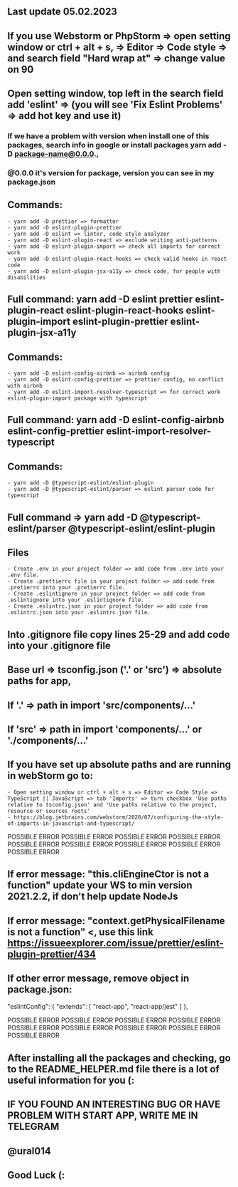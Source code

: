 ## Last update 05.02.2023

## If you use Webstorm or PhpStorm => open setting window or ctrl + alt + s, => Editor => Code style => and search field "Hard wrap at" => change value on 90
## Open setting window, top left in the search field add 'eslint' => (you will see 'Fix Eslint Problems' => add hot key and use it)

### If we have a problem with version when install one of this packages, search info in google or install packages yarn add -D package-name@0.0.0.,
### @0.0.0 it's version for package, version you can see in my package.json

## Commands:
    - yarn add -D prettier => formatter 
    - yarn add -D eslint-plugin-prettier 
    - yarn add -D eslint => linter, code style analyzer 
    - yarn add -D eslint-plugin-react => exclude writing anti-patterns 
    - yarn add -D eslint-plugin-import => check all imports for correct work 
    - yarn add -D eslint-plugin-react-hooks => check valid hooks in react code 
    - yarn add -D eslint-plugin-jsx-a11y => check code, for people with disabilities

## Full command: yarn add -D eslint prettier eslint-plugin-react eslint-plugin-react-hooks eslint-plugin-import eslint-plugin-prettier eslint-plugin-jsx-a11y

## Commands:
    - yarn add -D eslint-config-airbnb => airbnb config 
    - yarn add -D eslint-config-prettier => prettier config, no conflict with airbnb 
    - yarn add -D eslint-import-resolver-typescript => for correct work eslint-plugin-import package with typescript

## Full command: yarn add -D eslint-config-airbnb eslint-config-prettier eslint-import-resolver-typescript

## Commands:
    - yarn add -D @typescript-eslint/eslint-plugin
    - yarn add -D @typescript-eslint/parser => eslint parser code for typescript 

## Full command => yarn add -D @typescript-eslint/parser @typescript-eslint/eslint-plugin

## Files
    - Create .env in your project folder => add code from .env into your .env file.
    - Create .prettierrc file in your project folder => add code from .pretierrc into your .pretierrc file.
    - Create .eslintignore in your project folder => add code from .eslintignore into your .eslintignore file.
    - Create .eslintrc.json in your project folder => add code from .eslintrc.json into your .eslintrc.json file.

## Into .gitignore file copy lines 25-29 and add code into your .gitignore file

## Base url => tsconfig.json ('.' or 'src') => absolute paths for app,
## If '.' => path in import 'src/components/...'
## If 'src' => path in import 'components/...' or './components/...'

## If you have set up absolute paths and are running in webStorm go to:
    - Open setting window or ctrl + alt + s => Editor => Code Style => TypeScript || JavaScript => tab 'Imports' => turn checkbox 'Use paths relative to tsconfig.json' and 'Use paths relative to the project, resource or sources roots'
    - https://blog.jetbrains.com/webstorm/2020/07/configuring-the-style-of-imports-in-javascript-and-typescript/

POSSIBLE ERROR POSSIBLE ERROR POSSIBLE ERROR
POSSIBLE ERROR POSSIBLE ERROR POSSIBLE ERROR
POSSIBLE ERROR POSSIBLE ERROR POSSIBLE ERROR

## If error message: "this.cliEngineCtor is not a function" update your WS to min version 2021.2.2, if don't help update NodeJs
## If error message: "context.getPhysicalFilename is not a function" <, use this link https://issueexplorer.com/issue/prettier/eslint-plugin-prettier/434
## If other error message, remove object in package.json:

"eslintConfig": {
    "extends": [
        "react-app",
        "react-app/jest"
    ]
},

POSSIBLE ERROR POSSIBLE ERROR POSSIBLE ERROR
POSSIBLE ERROR POSSIBLE ERROR POSSIBLE ERROR
POSSIBLE ERROR POSSIBLE ERROR POSSIBLE ERROR

## After installing all the packages and checking, go to the README_HELPER.md file there is a lot of useful information for you (:

## IF YOU FOUND AN INTERESTING BUG OR HAVE PROBLEM WITH START APP, WRITE ME IN TELEGRAM
## @ural014
## Good Luck (:
